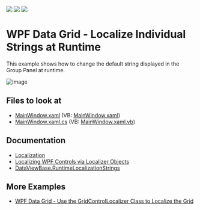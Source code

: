 <!-- default badges list -->
![](https://img.shields.io/endpoint?url=https://codecentral.devexpress.com/api/v1/VersionRange/128651745/21.1.5%2B)
[![](https://img.shields.io/badge/Open_in_DevExpress_Support_Center-FF7200?style=flat-square&logo=DevExpress&logoColor=white)](https://supportcenter.devexpress.com/ticket/details/E3978)
[![](https://img.shields.io/badge/📖_How_to_use_DevExpress_Examples-e9f6fc?style=flat-square)](https://docs.devexpress.com/GeneralInformation/403183)
<!-- default badges end -->
# WPF Data Grid - Localize Individual Strings at Runtime

This example shows how to change the default string displayed in the Group Panel at runtime.

![image](https://user-images.githubusercontent.com/65009440/172418189-99582594-1fae-4376-a976-e6125458a887.png)

<!-- default file list -->

## Files to look at

* [MainWindow.xaml](./CS/WpfApplication24/MainWindow.xaml) (VB: [MainWindow.xaml](./VB/WpfApplication24/MainWindow.xaml))
* [MainWindow.xaml.cs](./CS/WpfApplication24/MainWindow.xaml.cs) (VB: [MainWindow.xaml.vb](./VB/WpfApplication24/MainWindow.xaml.vb))

<!-- default file list end -->

## Documentation

* [Localization](http://docs.devexpress.com/WPF/7541/localization)
* [Localizing WPF Controls via Localizer Objects](http://docs.devexpress.com/WPF/7543/localization/localizing-wpf-controls-via-localizer-objects)
* [DataViewBase.RuntimeLocalizationStrings](http://docs.devexpress.com/WPF/DevExpress.Xpf.Grid.DataViewBase.RuntimeLocalizationStrings)

## More Examples

* [WPF Data Grid - Use the GridControlLocalizer Class to Localize the Grid](https://github.com/DevExpress-Examples/how-to-localize-the-dxgrid-control-via-the-gridcontrollocalizer-class-e962)
